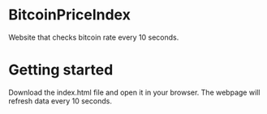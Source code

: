 # BitcoinPriceIndex
Website that checks bitcoin rate every 10 seconds.

# Getting started
Download the index.html file and open it in your browser. The webpage will refresh data every 10 seconds.
